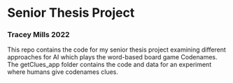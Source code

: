 # Senior Thesis Project
### Tracey Mills 2022
This repo contains the code for my senior thesis project examining different approaches for AI which plays the word-based board game Codenames.  
The getClues_app folder contains the code and data for an experiment where humans give codenames clues.

